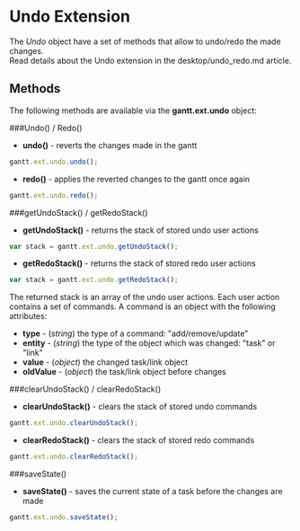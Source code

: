 Undo Extension
=================

The *Undo* object have a set of methods that allow to undo/redo the made changes. <br>
Read details about the Undo extension in the desktop/undo_redo.md article.

Methods
----------

The following methods are available via the **gantt.ext.undo** object:

###Undo() / Redo() 

- **undo()** - reverts the changes made in the gantt

~~~js
gantt.ext.undo.undo();
~~~

- **redo()** - applies the reverted changes to the gantt once again

~~~js
gantt.ext.undo.redo();
~~~

###getUndoStack() / getRedoStack() 

- **getUndoStack()** - returns the stack of stored undo user actions

~~~js
var stack = gantt.ext.undo.getUndoStack();
~~~

- **getRedoStack()** - returns the stack of stored redo user actions

~~~js
var stack = gantt.ext.undo.getRedoStack();
~~~

The returned stack is an array of the undo user actions. Each user action contains a set of commands. A command is an object with the following attributes:
 
- **type** - (*string*) the type of a command: "add/remove/update"
- **entity** - (*string*) the type of the object which was changed: "task" or "link"
- **value** - (*object*) the changed task/link object 
- **oldValue** - (*object*) the task/link object before changes

###clearUndoStack() / clearRedoStack()

- **clearUndoStack()** - clears the stack of stored undo commands

~~~js
gantt.ext.undo.clearUndoStack();
~~~

- **clearRedoStack()** - clears the stack of stored redo commands

~~~js
gantt.ext.undo.clearRedoStack();
~~~

###saveState()

- **saveState()** - saves the current state of a task before the changes are made

~~~js
gantt.ext.undo.saveState();
~~~